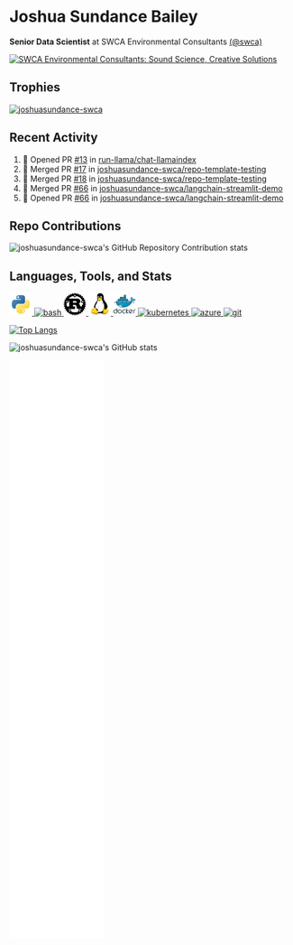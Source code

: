 # Joshua Sundance Bailey

**Senior Data Scientist** at SWCA Environmental Consultants [(@swca)](https://github.com/swca)

[![SWCA Environmental Consultants: Sound Science, Creative Solutions](https://img.shields.io/badge/Sound_Science-Creative_Solutions-blue)](https://swca.com/)

## Trophies

<a href="https://github.com/ryo-ma/github-profile-trophy"><img src="https://github-profile-trophy.vercel.app/?username=joshuasundance-swca" alt="joshuasundance-swca" /></a>

## Recent Activity

<!--START_SECTION:activity-->
1. 💪 Opened PR [#13](https://github.com/run-llama/chat-llamaindex/pull/13) in [run-llama/chat-llamaindex](https://github.com/run-llama/chat-llamaindex)
2. 🎉 Merged PR [#17](https://github.com/joshuasundance-swca/repo-template-testing/pull/17) in [joshuasundance-swca/repo-template-testing](https://github.com/joshuasundance-swca/repo-template-testing)
3. 🎉 Merged PR [#18](https://github.com/joshuasundance-swca/repo-template-testing/pull/18) in [joshuasundance-swca/repo-template-testing](https://github.com/joshuasundance-swca/repo-template-testing)
4. 🎉 Merged PR [#66](https://github.com/joshuasundance-swca/langchain-streamlit-demo/pull/66) in [joshuasundance-swca/langchain-streamlit-demo](https://github.com/joshuasundance-swca/langchain-streamlit-demo)
5. 💪 Opened PR [#66](https://github.com/joshuasundance-swca/langchain-streamlit-demo/pull/66) in [joshuasundance-swca/langchain-streamlit-demo](https://github.com/joshuasundance-swca/langchain-streamlit-demo)
<!--END_SECTION:activity-->

## Repo Contributions

![joshuasundance-swca's GitHub Repository Contribution stats](https://github-contributor-stats.vercel.app/api?username=joshuasundance-swca&combine_all_yearly_contributions=true&hide_title=true)

## Languages, Tools, and Stats

<a href="https://www.python.org" target="_blank" rel="noreferrer"> <img src="https://raw.githubusercontent.com/devicons/devicon/master/icons/python/python-original.svg" alt="python" width="40" height="40"/> </a>
<a href="https://www.gnu.org/software/bash/" target="_blank" rel="noreferrer"> <img src="https://www.vectorlogo.zone/logos/gnu_bash/gnu_bash-icon.svg" alt="bash" width="40" height="40"/> </a>
<a href="https://www.rust-lang.org" target="_blank" rel="noreferrer"> <img src="https://raw.githubusercontent.com/devicons/devicon/master/icons/rust/rust-plain.svg" alt="rust" width="40" height="40"/> </a>
<a href="https://www.linux.org/" target="_blank" rel="noreferrer"> <img src="https://raw.githubusercontent.com/devicons/devicon/master/icons/linux/linux-original.svg" alt="linux" width="40" height="40"/> </a>
<a href="https://www.docker.com/" target="_blank" rel="noreferrer"> <img src="https://raw.githubusercontent.com/devicons/devicon/master/icons/docker/docker-original-wordmark.svg" alt="docker" width="40" height="40"/> </a>
<a href="https://kubernetes.io" target="_blank" rel="noreferrer"> <img src="https://www.vectorlogo.zone/logos/kubernetes/kubernetes-icon.svg" alt="kubernetes" width="40" height="40"/> </a>
<a href="https://azure.microsoft.com/en-in/" target="_blank" rel="noreferrer"> <img src="https://www.vectorlogo.zone/logos/microsoft_azure/microsoft_azure-icon.svg" alt="azure" width="40" height="40"/> </a>
<a href="https://git-scm.com/" target="_blank" rel="noreferrer"> <img src="https://www.vectorlogo.zone/logos/git-scm/git-scm-icon.svg" alt="git" width="40" height="40"/> </a>

[![Top Langs](https://github-readme-stats.vercel.app/api/top-langs/?username=joshuasundance-swca)](https://github.com/anuraghazra/github-readme-stats)

![joshuasundance-swca's GitHub stats](https://github-readme-stats.vercel.app/api?username=joshuasundance-swca&show=reviews,discussions_started,discussions_answered,prs_merged,prs_merged_percentage&show_icons=true&hide_title=true)

![Metrics](/github-metrics.svg)
